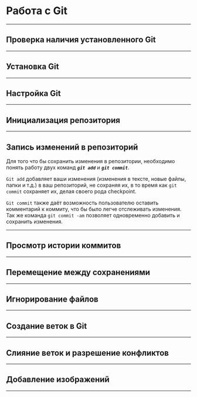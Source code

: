 # Работа с Git
---
## Проверка наличия установленного Git
---
## Установка Git
---
## Настройка Git
---
## Инициализация репозитория
---
## Запись изменений в репозиторий

Для того что бы сохранить изменения в репозитории, необходимо понять работу двух команд ***`git add`*** и ***`git commit`***.

`Git add` добавляет ваши изменения (изменения  в тексте, новые файлы, папки и т.д.) в ваш репозиторий, не сохраняя их, в то время как `git commit` сохраняет их, делая своего рода checkpoint.

`Git commit` также даёт возможность пользователю оставить комментарий к коммиту, что бы было легче отслеживать изменения. Так же команда `git commit -am` позволяет одновременно добавить и сохранить изменения.

---

## Просмотр истории коммитов
---
## Перемещение между сохранениями
---
## Игнорирование файлов
---
## Создание веток в Git
---
## Слияние веток и разрешение конфликтов
---
## Добавление изображений
---
